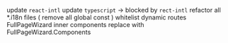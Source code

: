 update `react-intl`
update `typescript` -> blocked by `rect-intl`
refactor all *.i18n files ( remove all global const )
whitelist dynamic routes
FullPageWizard inner components replace with FullPageWizard.Components
```

